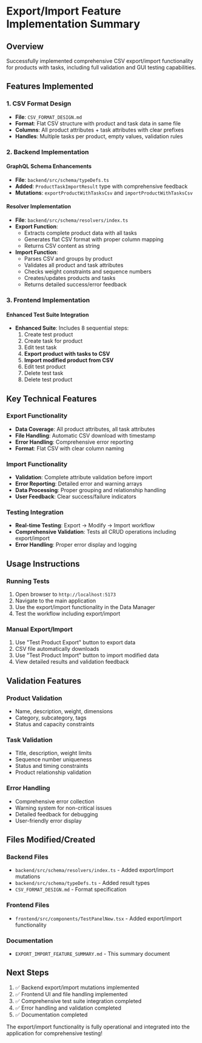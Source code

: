 # Export/Import Feature Implementation Summary

## Overview
Successfully implemented comprehensive CSV export/import functionality for products with tasks, including full validation and GUI testing capabilities.

## Features Implemented

### 1. CSV Format Design
- **File**: `CSV_FORMAT_DESIGN.md`
- **Format**: Flat CSV structure with product and task data in same file
- **Columns**: All product attributes + task attributes with clear prefixes
- **Handles**: Multiple tasks per product, empty values, validation rules

### 2. Backend Implementation

#### GraphQL Schema Enhancements
- **File**: `backend/src/schema/typeDefs.ts`
- **Added**: `ProductTaskImportResult` type with comprehensive feedback
- **Mutations**: `exportProductWithTasksCsv` and `importProductWithTasksCsv`

#### Resolver Implementation
- **File**: `backend/src/schema/resolvers/index.ts`
- **Export Function**: 
  - Extracts complete product data with all tasks
  - Generates flat CSV format with proper column mapping
  - Returns CSV content as string
- **Import Function**:
  - Parses CSV and groups by product
  - Validates all product and task attributes
  - Checks weight constraints and sequence numbers
  - Creates/updates products and tasks
  - Returns detailed success/error feedback

### 3. Frontend Implementation

#### Enhanced Test Suite Integration
- **Enhanced Suite**: Includes 8 sequential steps:
  1. Create test product
  2. Create task for product
  3. Edit test task
  4. **Export product with tasks to CSV**
  5. **Import modified product from CSV**
  6. Edit test product
  7. Delete test task
  8. Delete test product

## Key Technical Features

### Export Functionality
- **Data Coverage**: All product attributes, all task attributes
- **File Handling**: Automatic CSV download with timestamp
- **Error Handling**: Comprehensive error reporting
- **Format**: Flat CSV with clear column naming

### Import Functionality
- **Validation**: Complete attribute validation before import
- **Error Reporting**: Detailed error and warning arrays
- **Data Processing**: Proper grouping and relationship handling
- **User Feedback**: Clear success/failure indicators

### Testing Integration
- **Real-time Testing**: Export → Modify → Import workflow
- **Comprehensive Validation**: Tests all CRUD operations including export/import
- **Error Handling**: Proper error display and logging

## Usage Instructions

### Running Tests
1. Open browser to `http://localhost:5173`
2. Navigate to the main application
3. Use the export/import functionality in the Data Manager
4. Test the workflow including export/import

### Manual Export/Import
1. Use "Test Product Export" button to export data
2. CSV file automatically downloads
3. Use "Test Product Import" button to import modified data
4. View detailed results and validation feedback

## Validation Features

### Product Validation
- Name, description, weight, dimensions
- Category, subcategory, tags
- Status and capacity constraints

### Task Validation
- Title, description, weight limits
- Sequence number uniqueness
- Status and timing constraints
- Product relationship validation

### Error Handling
- Comprehensive error collection
- Warning system for non-critical issues
- Detailed feedback for debugging
- User-friendly error display

## Files Modified/Created

### Backend Files
- `backend/src/schema/resolvers/index.ts` - Added export/import mutations
- `backend/src/schema/typeDefs.ts` - Added result types
- `CSV_FORMAT_DESIGN.md` - Format specification

### Frontend Files
- `frontend/src/components/TestPanelNew.tsx` - Added export/import functionality

### Documentation
- `EXPORT_IMPORT_FEATURE_SUMMARY.md` - This summary document

## Next Steps
1. ✅ Backend export/import mutations implemented
2. ✅ Frontend UI and file handling implemented
3. ✅ Comprehensive test suite integration completed
4. ✅ Error handling and validation completed
5. ✅ Documentation completed

The export/import functionality is fully operational and integrated into the application for comprehensive testing!

